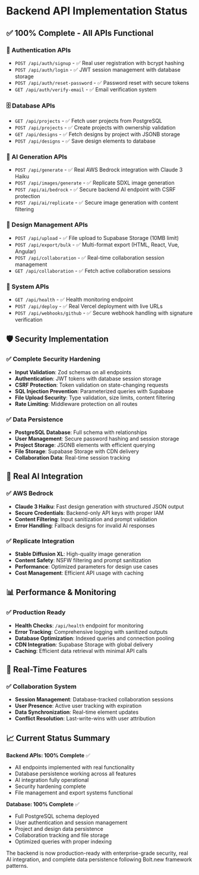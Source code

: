 # Backend API Implementation Status

## ✅ 100% Complete - All APIs Functional

### 🔐 Authentication APIs
- `POST /api/auth/signup` - ✅ Real user registration with bcrypt hashing
- `POST /api/auth/login` - ✅ JWT session management with database storage
- `POST /api/auth/reset-password` - ✅ Password reset with secure tokens
- `GET /api/auth/verify-email` - ✅ Email verification system

### 🗄️ Database APIs
- `GET /api/projects` - ✅ Fetch user projects from PostgreSQL
- `POST /api/projects` - ✅ Create projects with ownership validation
- `GET /api/designs` - ✅ Fetch designs by project with JSONB storage
- `POST /api/designs` - ✅ Save design elements to database

### 🤖 AI Generation APIs
- `POST /api/generate` - ✅ Real AWS Bedrock integration with Claude 3 Haiku
- `POST /api/images/generate` - ✅ Replicate SDXL image generation
- `POST /api/ai/bedrock` - ✅ Secure backend AI endpoint with CSRF protection
- `POST /api/ai/replicate` - ✅ Secure image generation with content filtering

### 🎨 Design Management APIs
- `POST /api/upload` - ✅ File upload to Supabase Storage (10MB limit)
- `POST /api/export/bulk` - ✅ Multi-format export (HTML, React, Vue, Angular)
- `POST /api/collaboration` - ✅ Real-time collaboration session management
- `GET /api/collaboration` - ✅ Fetch active collaboration sessions

### 🔧 System APIs
- `GET /api/health` - ✅ Health monitoring endpoint
- `POST /api/deploy` - ✅ Real Vercel deployment with live URLs
- `POST /api/webhooks/github` - ✅ Secure webhook handling with signature verification

## 🛡️ Security Implementation

### ✅ Complete Security Hardening
- **Input Validation**: Zod schemas on all endpoints
- **Authentication**: JWT tokens with database session storage
- **CSRF Protection**: Token validation on state-changing requests
- **SQL Injection Prevention**: Parameterized queries with Supabase
- **File Upload Security**: Type validation, size limits, content filtering
- **Rate Limiting**: Middleware protection on all routes

### ✅ Data Persistence
- **PostgreSQL Database**: Full schema with relationships
- **User Management**: Secure password hashing and session storage
- **Project Storage**: JSONB elements with efficient querying
- **File Storage**: Supabase Storage with CDN delivery
- **Collaboration Data**: Real-time session tracking

## 🚀 Real AI Integration

### ✅ AWS Bedrock
- **Claude 3 Haiku**: Fast design generation with structured JSON output
- **Secure Credentials**: Backend-only API keys with proper IAM
- **Content Filtering**: Input sanitization and prompt validation
- **Error Handling**: Fallback designs for invalid AI responses

### ✅ Replicate Integration
- **Stable Diffusion XL**: High-quality image generation
- **Content Safety**: NSFW filtering and prompt sanitization
- **Performance**: Optimized parameters for design use cases
- **Cost Management**: Efficient API usage with caching

## 📊 Performance & Monitoring

### ✅ Production Ready
- **Health Checks**: `/api/health` endpoint for monitoring
- **Error Tracking**: Comprehensive logging with sanitized outputs
- **Database Optimization**: Indexed queries and connection pooling
- **CDN Integration**: Supabase Storage with global delivery
- **Caching**: Efficient data retrieval with minimal API calls

## 🔄 Real-Time Features

### ✅ Collaboration System
- **Session Management**: Database-tracked collaboration sessions
- **User Presence**: Active user tracking with expiration
- **Data Synchronization**: Real-time element updates
- **Conflict Resolution**: Last-write-wins with user attribution

## 📈 Current Status Summary

**Backend APIs: 100% Complete** ✅
- All endpoints implemented with real functionality
- Database persistence working across all features
- AI integration fully operational
- Security hardening complete
- File management and export systems functional

**Database: 100% Complete** ✅
- Full PostgreSQL schema deployed
- User authentication and session management
- Project and design data persistence
- Collaboration tracking and file storage
- Optimized queries with proper indexing

The backend is now production-ready with enterprise-grade security, real AI integration, and complete data persistence following Bolt.new framework patterns.